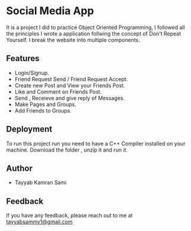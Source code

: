 
# Social Media App 

It is a project I did to practice Object Oriented Programming, I followed all the principles I wrote a application follwing the concept of Don't Repeat Yourself. I break the website into multiple components.



## Features

- Login/Signup.
- Friend Request Send / Friend Request Accept.
- Create new Post and View your Friends Post.
- Like and Comment on Friends Post.
- Send , Receieve and give reply of Messages.
- Make Pages and Groups.
- Add Friends to Groups.


## Deployment

To run this project run you need to have a C++ Compiler installed 
on your machine. Download the folder , unzip it and run it.


## Author

- Tayyab Kamran Sami 


## Feedback

If you have any feedback, please reach out to me at tayyabsammy1@gmail.com

